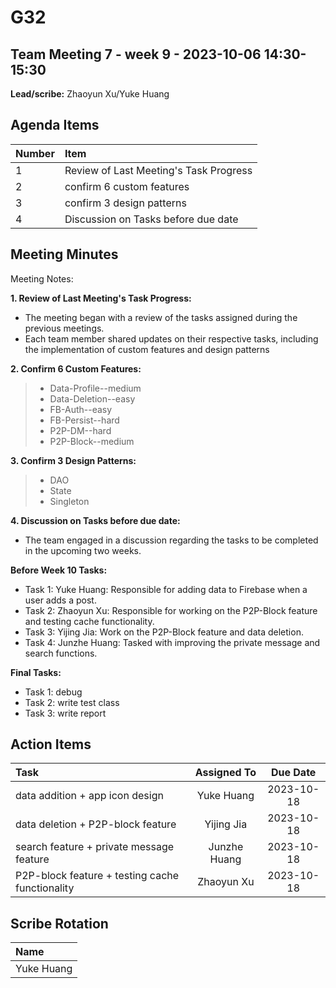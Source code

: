 # G32

## Team Meeting 7 - week 9  - 2023-10-06 14:30-15:30


**Lead/scribe:** Zhaoyun Xu/Yuke Huang

## Agenda Items
| Number | Item                                   |
|:-------|:---------------------------------------|
| 1      | Review of Last Meeting's Task Progress |
| 2      | confirm 6 custom features              |
| 3      | confirm 3 design patterns              |
| 4      | Discussion on Tasks before due date    |

## Meeting Minutes
Meeting Notes:

**1. Review of Last Meeting's Task Progress:**

- The meeting began with a review of the tasks assigned during the previous meetings.
- Each team member shared updates on their respective tasks, including the implementation of custom features and design patterns

**2. Confirm 6 Custom Features:**
> * Data-Profile--medium
> * Data-Deletion--easy
> * FB-Auth--easy
> * FB-Persist--hard
> * P2P-DM--hard
> * P2P-Block--medium


**3. Confirm 3 Design Patterns:**

> * DAO
> * State
> * Singleton

**4. Discussion on Tasks before due date:**

- The team engaged in a discussion regarding the tasks to be completed in the upcoming two weeks.

**Before Week 10 Tasks:**
- Task 1:  Yuke Huang: Responsible for adding data to Firebase when a user adds a post.
- Task 2:  Zhaoyun Xu: Responsible for working on the P2P-Block feature and testing cache functionality.
- Task 3:  Yijing Jia: Work on the P2P-Block feature and data deletion.
- Task 4:  Junzhe Huang: Tasked with improving the private message and search functions.


**Final Tasks:**
- Task 1:  debug
- Task 2:  write test class
- Task 3:  write report


## Action Items
| Task                                                               | Assigned To  |  Due Date  |
|:-------------------------------------------------------------------|:------------:|:----------:|
| data addition + app icon design                                    |  Yuke Huang  | 2023-10-18 |
| data deletion + P2P-block feature                                  |  Yijing Jia  | 2023-10-18 |
| search feature + private message feature                           | Junzhe Huang | 2023-10-18 |
| P2P-block feature + testing cache functionality                    |  Zhaoyun Xu  | 2023-10-18 |



## Scribe Rotation
| Name |
|:-----|
|Yuke Huang|

